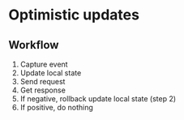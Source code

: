 # Optimistic updates

## Workflow

1. Capture event
2. Update local state
3. Send request
4. Get response
5. If negative, rollback update local state (step 2)
6. If positive, do nothing




